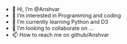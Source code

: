 - 👋 Hi, I’m @Anshvar
- 👀 I’m interested in Programming and coding
- 🌱 I’m currently learning Python and D3
- 💞️ I’m looking to collaborate on ...
- 📫 How to reach me on github/Anshvar

<!---
Anshvar/Anshvar is a ✨ special ✨ repository because its `README.md` (this file) appears on your GitHub profile.
You can click the Preview link to take a look at your changes.
--->
